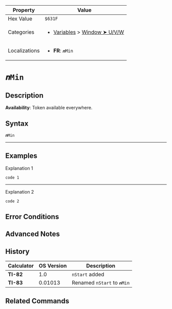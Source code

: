 | Property      | Value |
|---------------|-------|
| Hex Value     | `$631F`|
| Categories    | <ul><li>[Variables](<../categories/Variables.md>) > [Window ➤ U/V/W](<../categories/Variables.md#Window ➤ U/V/W>)</li></ul> |
| Localizations | <ul><li><b>FR</b>: `𝒏Min`</li></ul> |

# `𝒏Min`

## Description



<b>Availability</b>: Token available everywhere.

## Syntax
`𝒏Min`

<hr>

## Examples

Explanation 1
```ti-basic
code 1
```
---
Explanation 2
```ti-basic
code 2
```

## Error Conditions


## Advanced Notes


## History
| Calculator | OS Version | Description |
|------------|------------|-------------|
| <b>TI-82</b> | 1.0 | `nStart` added |
| <b>TI-83</b> | 0.01013 | Renamed `nStart` to `𝒏Min`

## Related Commands

